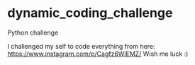 # dynamic_coding_challenge
Python challenge

I challenged my self to code everything from here:
https://www.instagram.com/p/Cagfz6WlEMZ/
Wish me luck :)
